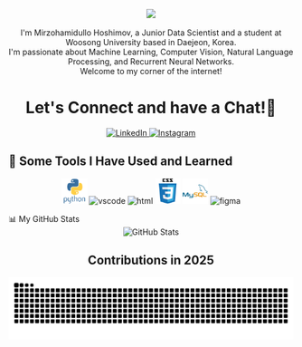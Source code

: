 <div align="center">

<p align="center">
<img src="https://capsule-render.vercel.app/api?type=waving&color=gradient&text=Hello!&height=100&section=header"/>
</p>

<p>
I'm Mirzohamidullo Hoshimov, a Junior Data Scientist and a student at Woosong University based in Daejeon, Korea.
<br />
I'm passionate about Machine Learning, Computer Vision, Natural Language Processing, and Recurrent Neural Networks.
<br />
Welcome to my corner of the internet!
</p>

<h1 align="center">
Let's Connect and have a Chat!💬
</h1>

<p align="center">
<a href="https://www.linkedin.com/in/hoshimov/" target="_blank">
<img height="50" src="https://user-images.githubusercontent.com/46517096/166973395-19676cd8-f8ec-4abf-83ff-da8243505b82.png" alt="LinkedIn"/>
</a>
<a href="https://www.instagram.com/hafizulloevich/" target="_blank">
<img height="50" src="https://user-images.githubusercontent.com/46517096/166974368-9798f39f-1f46-499c-b14e-81f0a3f83a06.png" alt="Instagram"/>
</a>
</p>
</div>

## 🚀 Some Tools I Have Used and Learned
<p align="center">
<img src="https://raw.githubusercontent.com/devicons/devicon/master/icons/python/python-original-wordmark.svg" alt="python" width="45" height="45"/>
<img src="https://cdn.jsdelivr.net/gh/devicons/devicon/icons/vscode/vscode-original.svg" alt="vscode" width="45" height="45"/>
<img src="https://cdn.jsdelivr.net/gh/devicons/devicon/icons/html5/html5-original.svg" alt="html" width="45" height="45"/>
<img src="https://raw.githubusercontent.com/devicons/devicon/master/icons/css3/css3-original-wordmark.svg" alt="css3" width="45" height="45" />
<img src="https://raw.githubusercontent.com/devicons/devicon/master/icons/mysql/mysql-original-wordmark.svg" alt="mysql" width="45" height="45" />
<img src="https://cdn.jsdelivr.net/gh/devicons/devicon/icons/figma/figma-original.svg" alt="figma" width="45" height="45"/>
</p>
📊 My GitHub Stats
<div align="center">
<img src="https://github-readme-stats.vercel.app/api?username=Hafizulloevich&show_icons=true&theme=radical" alt="GitHub Stats" />
<div align="center">

## Contributions in 2025
<img src="https://raw.githubusercontent.com/Hafizulloevich/Hafizulloevich/output/github-contribution-grid-snake-2025.svg" alt="Snake animation for 2025" />
</div>
